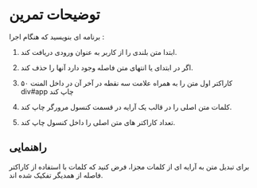 # توضیحات تمرین

برنامه ای بنویسید که هنگام اجرا :

1. ابتدا متن بلندی را از کاربر به عنوان ورودی دریافت کند.

2. اگر در ابتدای یا انتهای متن فاصله وجود دارد آنها را حذف کند.

3. ۵۰ کاراکتر اول متن را به همراه علامت سه نقطه در آخر آن در داخل المنت div#app چاپ کند

4. کلمات متن اصلی را در قالب یک آرایه در قسمت کنسول مرورگر چاپ کند.

5. تعداد کاراکتر های متن اصلی را داخل کنسول چاپ کند.

## راهنمایی

برای تبدیل متن به آرایه ای از کلمات مجزا، فرض کنید که کلمات با استفاده از کاراکتر فاصله از همدیگر تفکیک شده اند.
 

